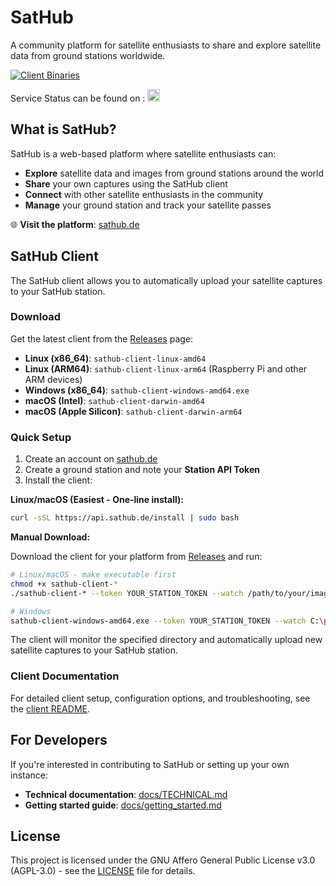 # SatHub

A community platform for satellite enthusiasts to share and explore satellite data from ground stations worldwide.

[![Client Binaries](https://github.com/vleeuwenmenno/sathub/actions/workflows/build-client.yml/badge.svg)](https://github.com/vleeuwenmenno/sathub/actions/workflows/build-client.yml)

Service Status can be found on : <a href="https://updown.io/p/itf3y"><img src="https://updown.io/assets/logo-a91cdb1cc5f67a0f1c176b39a69b8efd81af95d067c2ac09107dd1e296f8f49f.png" alt="Service Status" height="20"></a>

## What is SatHub?

SatHub is a web-based platform where satellite enthusiasts can:

- **Explore** satellite data and images from ground stations around the world
- **Share** your own captures using the SatHub client
- **Connect** with other satellite enthusiasts in the community
- **Manage** your ground station and track your satellite passes

🌐 **Visit the platform**: [sathub.de](https://sathub.de)

## SatHub Client

The SatHub client allows you to automatically upload your satellite captures to your SatHub station.

### Download

Get the latest client from the [Releases](https://github.com/vleeuwenmenno/sathub-client/releases) page:

- **Linux (x86_64)**: `sathub-client-linux-amd64`
- **Linux (ARM64)**: `sathub-client-linux-arm64` (Raspberry Pi and other ARM devices)
- **Windows (x86_64)**: `sathub-client-windows-amd64.exe`
- **macOS (Intel)**: `sathub-client-darwin-amd64`
- **macOS (Apple Silicon)**: `sathub-client-darwin-arm64`

### Quick Setup

1. Create an account on [sathub.de](https://sathub.de)
2. Create a ground station and note your **Station API Token**
3. Install the client:

**Linux/macOS (Easiest - One-line install):**

```bash
curl -sSL https://api.sathub.de/install | sudo bash
```

**Manual Download:**

Download the client for your platform from [Releases](https://github.com/vleeuwenmenno/sathub-client/releases) and run:

```bash
# Linux/macOS - make executable first
chmod +x sathub-client-*
./sathub-client-* --token YOUR_STATION_TOKEN --watch /path/to/your/images

# Windows
sathub-client-windows-amd64.exe --token YOUR_STATION_TOKEN --watch C:\path\to\your\images
```

The client will monitor the specified directory and automatically upload new satellite captures to your SatHub station.

### Client Documentation

For detailed client setup, configuration options, and troubleshooting, see the [client README](https://github.com/vleeuwenmenno/sathub-client/blob/main/README.md).

## For Developers

If you're interested in contributing to SatHub or setting up your own instance:

- **Technical documentation**: [docs/TECHNICAL.md](TECHNICAL.md)
- **Getting started guide**: [docs/getting_started.md](docs/getting_started.md)

## License

This project is licensed under the GNU Affero General Public License v3.0 (AGPL-3.0) - see the [LICENSE](LICENSE) file for details.
